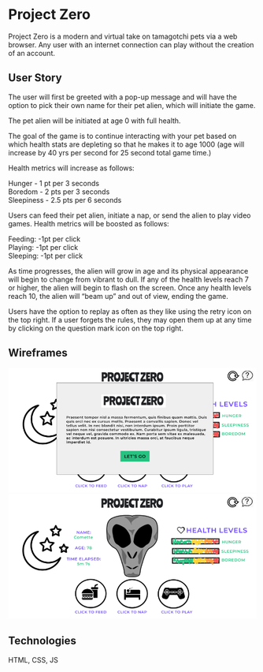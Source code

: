 # Project Zero

Project Zero is a modern and virtual take on tamagotchi pets via a web browser. Any user with an internet connection can play without the creation of an account.

## User Story

The user will first be greeted with a pop-up message and will have the option to pick their own name for their pet alien, which will initiate the game.

The pet alien will be initiated at age 0 with full health.

The goal of the game is to continue interacting with your pet based on which health stats are depleting so that he makes it to age 1000 (age will increase by 40 yrs per second for 25 second total game time.) 

Health metrics will increase as follows:

Hunger - 1 pt per 3 seconds\
Boredom - 2 pts per 3 seconds\
Sleepiness - 2.5 pts per 6 seconds

Users can feed their pet alien, initiate a nap, or send the alien to play video games. Health metrics will be boosted as follows:

Feeding: -1pt per click\
Playing: -1pt per click\
Sleeping: -1pt per click

As time progresses, the alien will grow in age and its physical appearance will begin to change from vibrant to dull. If any of the health levels reach 7 or higher, the alien will begin to flash on the screen. Once any health levels reach 10, the alien will “beam up” and out of view, ending the game.

Users have the option to replay as often as they like using the retry icon on the top right. If a user forgets the rules, they may open them up at any time by clicking on the question mark icon on the top right.

## Wireframes
![Alt text](imgs/welcome.png?raw=true "Welcome")
![Alt text](imgs/gamestart.png?raw=true "Game Start")

## Technologies
HTML, CSS, JS